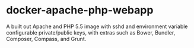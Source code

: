 # docker-apache-php-webapp
A built out Apache and PHP 5.5 image with sshd and environment variable configurable private/public keys, with extras such as Bower, Bundler, Composer, Compass, and Grunt.
